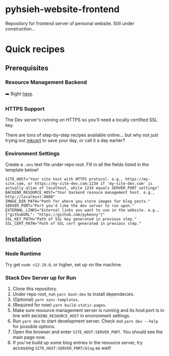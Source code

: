 # pyhsieh-website-frontend

Repository for frontend server of personal website. Still under construction...

# Quick recipes

## Prerequisites

### Resource Management Backend

➡️ Right [here](https://github.com/pykenny/pyhsieh-website-backend).

### HTTPS Support

The Dev server's running on HTTPS so you'll need a locally certified SSL key.

There are tons of step-by-step recipes available online... but why not just trying out [mkcert](https://github.com/FiloSottile/mkcert) to save your day, or call it a day earlier?

### Environment Settings

Create a `.env` text file under repo root. Fill in all the fields listed in the template below!

```text
SITE_HOST="Your site host with HTTPS protocol. e.g., https://my-site.com, or https://my-site-dev.com:1234 if 'my-site-dev.com' is actually alias of localhost, while 1234 equals SERVER_PORT settings"
BACKEND_RESOURCE_HOST="Your backend resouce management host. e.g., http://localhost:8080"
IMAGE_DIR_PATH="Path for where you store images for blog posts."
SERVER_PORT="Port you'd like the dev server to run upon."
EXTERNAL_LINKS="External links you want to use in the website. e.g., {"githubURL": "https://github.com/pykenny"}"
SSL_KEY_PATH="Path of SSL key generated in previous step."
SSL_CERT_PATH="Path of SSL cert generated in previous step."
```

## Installation

### Node Runtime

Try get `node v12.19.0`, or higher, set up on the machine.

### Stack Dev Server up for Run

1. Clone this repository.
2. Under repo root, run `yarn boot-dev` to install dependecies.
3. (Optional) `yarn sync-templates`.
4. (Required for now) `yarn build-static-pages`.
5. Make sure resource management server is running and its host:port is in line with `BACKEND_RESOURCE_HOST` in environment settings.
6. Run `yarn dev` to start development server. Check out `yarn dev --help` for possible options.
7. Open the browser and enter `SITE_HOST:SERVER_PORT`. You should see the main page now.
8. If you've build up some blog entries in the resource server, try accessing `SITE_HOST:SERVER_PORT/blog` as well!
